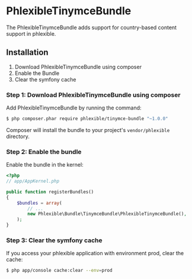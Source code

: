 PhlexibleTinymceBundle
======================

The PhlexibleTinymceBundle adds support for country-based content support in phlexible.

Installation
------------

1. Download PhlexibleTinymceBundle using composer
2. Enable the Bundle
3. Clear the symfony cache

### Step 1: Download PhlexibleTinymceBundle using composer

Add PhlexibleTinymceBundle by running the command:

``` bash
$ php composer.phar require phlexible/tinymce-bundle "~1.0.0"
```

Composer will install the bundle to your project's `vendor/phlexible` directory.

### Step 2: Enable the bundle

Enable the bundle in the kernel:

``` php
<?php
// app/AppKernel.php

public function registerBundles()
{
    $bundles = array(
        // ...
        new Phlexible\Bundle\TinymceBundle\PhlexibleTinymceBundle(),
    );
}
```

### Step 3: Clear the symfony cache

If you access your phlexible application with environment prod, clear the cache:

``` bash
$ php app/console cache:clear --env=prod
```
